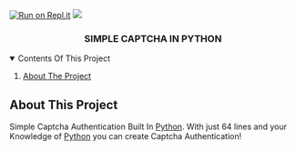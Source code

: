 [![Run on Repl.it](https://docs.replit.com/images/repls/run-on-replit.svg)](https://replit.com/@LyQuid/simple-captcha)
[![](https://img.shields.io/badge/Powered%20By-Python-brightgreen)](https://python.org)

<h3 align="center">SIMPLE CAPTCHA IN PYTHON</h3>

<details open="open">
  <summary>Contents Of This Project</summary>
  <ol>
    <li>
      <a href="#about-the-project">About The Project</a>
      <ul>
  </ol>
</details>

## About This Project

Simple Captcha Authentication Built In [Python](https://www.python.org/). With just 64 lines and your Knowledge of [Python](https://www.python.org/) you can create Captcha Authentication!
